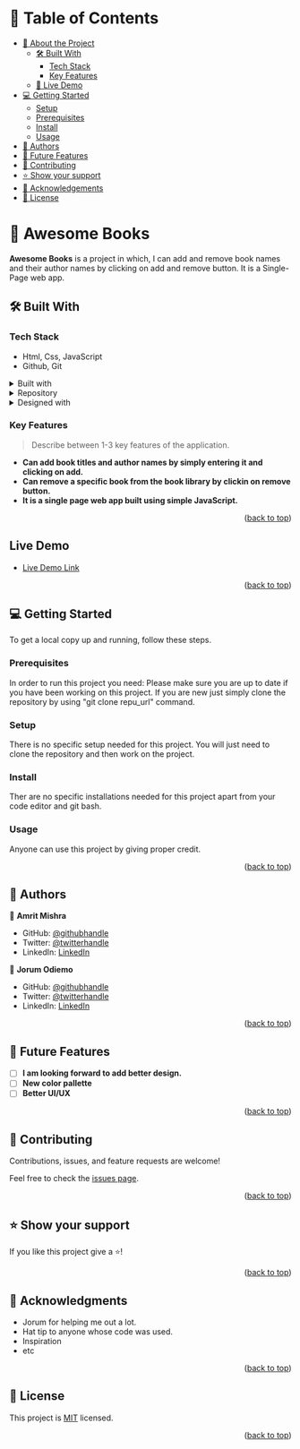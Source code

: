 <a name="readme-top"></a>

# 📗 Table of Contents

- [📖 About the Project](#about-project)
  - [🛠 Built With](#built-with)
    - [Tech Stack](#tech-stack)
    - [Key Features](#key-features)
  - [🚀 Live Demo](#live-demo)
- [💻 Getting Started](#getting-started)
  - [Setup](#setup)
  - [Prerequisites](#prerequisites)
  - [Install](#install)
  - [Usage](#usage)
- [👥 Authors](#authors)
- [🔭 Future Features](#future-features)
- [🤝 Contributing](#contributing)
- [⭐️ Show your support](#support)
- [🙏 Acknowledgements](#acknowledgements)
- [📝 License](#license)

# 📖 Awesome Books <a name="about-project"></a>

**Awesome Books** is a project in which, I can add and remove book names and their author names by clicking on add and remove button. It is a Single-Page web app.


## 🛠 Built With <a name="built-with"></a>

### Tech Stack <a name="tech-stack"></a>

- Html, Css, JavaScript
- Github, Git

<details>
  <summary>Built with</summary>
  <ul>
    <li><a href="https://reactjs.org/">HTML</a></li>
  </ul>
</details>

<details>
  <summary>Repository</summary>
  <ul>
    <li><a href="https://expressjs.com/">Github</a></li>
  </ul>
</details>

<details>
<summary>Designed with</summary>
  <ul>
    <li><a href="https://www.postgresql.org/">CSS</a></li>
  </ul>
</details>

### Key Features <a name="key-features"></a>

> Describe between 1-3 key features of the application.

- **Can add book titles and author names by simply entering it and clicking on add.**
- **Can remove a specific book from the book library by clickin on remove button.**
- **It is a single page web app built using simple JavaScript.**

<p align="right">(<a href="#readme-top">back to top</a>)</p>

## Live Demo

- [Live Demo Link](https://github.com/Amrit131/Awesome-Books)

<p align="right">(<a href="#readme-top">back to top</a>)</p>

## 💻 Getting Started <a name="getting-started"></a>

To get a local copy up and running, follow these steps.

### Prerequisites
In order to run this project you need: Please make sure you are up to date if you have been working on this project. If you are new just simply clone the repository by using "git clone repu_url" command.

### Setup
There is no specific setup needed for this project. You will just need to clone the repository and then work on the project.

### Install
Ther are no specific installations needed for this project apart from your code editor and git bash.

### Usage
Anyone can use this project by giving proper credit.

<p align="right">(<a href="#readme-top">back to top</a>)</p>



## 👥 Authors <a name="authors"></a>

👤 **Amrit Mishra**

- GitHub: [@githubhandle](https://github.com/Amrit131)
- Twitter: [@twitterhandle](https://twitter.com/i_ammrit)
- LinkedIn: [LinkedIn](https://www.linkedin.com/in/mishra-amrit/)

👤 **Jorum Odiemo**

- GitHub: [@githubhandle](https://github.com/JOdiemo)
- Twitter: [@twitterhandle](https://twitter.com/jorumodiemo)
- LinkedIn: [LinkedIn](https://linkedin.com/in/jorumodiemo)

<p align="right">(<a href="#readme-top">back to top</a>)</p>

## 🔭 Future Features <a name="future-features"></a>

- [ ] **I am looking forward to add better design.**
- [ ] **New color pallette**
- [ ] **Better UI/UX**

<p align="right">(<a href="#readme-top">back to top</a>)</p>


## 🤝 Contributing <a name="contributing"></a>

Contributions, issues, and feature requests are welcome!

Feel free to check the [issues page](../../issues/).

<p align="right">(<a href="#readme-top">back to top</a>)</p>

## ⭐️ Show your support <a name="support"></a>

If you like this project give a ⭐!

<p align="right">(<a href="#readme-top">back to top</a>)</p>

## 🙏 Acknowledgments <a name="acknowledgements"></a>

- Jorum for helping me out a lot.
- Hat tip to anyone whose code was used.
- Inspiration
- etc

<p align="right">(<a href="#readme-top">back to top</a>)</p>

## 📝 License <a name="license"></a>

This project is [MIT](./LICENSE) licensed.

<p align="right">(<a href="#readme-top">back to top</a>)</p>
